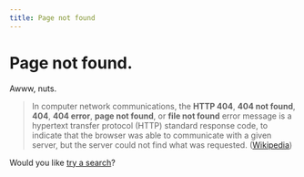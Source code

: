 ```yaml
---
title: Page not found
---
```


# Page not found.

Awww, nuts. 

> In computer network communications, the **HTTP 404**, **404 not found**, **404**, **404 error**, **page not found**, or **file not found** error message is a hypertext transfer protocol (HTTP) standard response code, to indicate that the browser was able to communicate with a given server, but the server could not find what was requested. ([Wikipedia](https://en.wikipedia.org/wiki/HTTP_404))

Would you like [try a search](/search.html)?